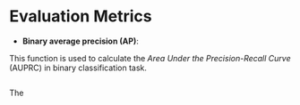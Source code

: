 # Evaluation Metrics

- **Binary average precision (AP)**:

This function is used to calculate the _Area Under the Precision-Recall Curve_ (AUPRC) in binary classification task.

![]()

The   

